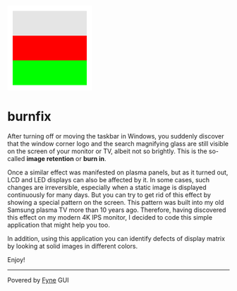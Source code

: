 ![appIcon](../assets/burnfix.svg)

# burnfix

After turning off or moving the taskbar in Windows, you suddenly discover that the window corner logo and the search magnifying glass are still visible on the screen of your monitor or TV, albeit not so brightly. This is the so-called **image retention** or **burn in**. 

Once a similar effect was manifested on plasma panels, but as it turned out, LCD and LED displays can also be affected by it. In some cases, such changes are irreversible, especially when a static image is displayed continuously for many days. But you can try to get rid of this effect by showing a special pattern on the screen. This pattern was built into my old Samsung plasma TV more than 10 years ago. Therefore, having discovered this effect on my modern 4K IPS monitor, I decided to code this simple application that might help you too.  

In addition, using this application you can identify defects of display matrix by looking at solid images in different colors.  

Enjoy!  
 
---
Povered by [Fyne](https://fyne.io) GUI